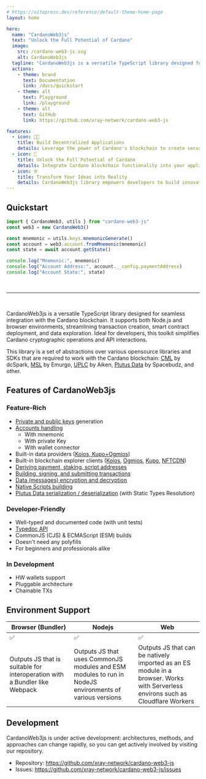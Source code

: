 ```yaml
---
# https://vitepress.dev/reference/default-theme-home-page
layout: home

hero:
  name: "CardanoWeb3js"
  text: "Unlock the Full Potential of Cardano"
  image:
    src: /cardano-web3-js.svg
    alt: CardanoWeb3js
  tagline: "CardanoWeb3js is a versatile TypeScript library designed for seamless integration with the Cardano blockchain"
  actions:
    - theme: brand
      text: Documentation
      link: /docs/quickstart
    - theme: alt
      text: Playground
      link: /playground
    - theme: alt
      text: GitHub
      link: https://github.com/xray-network/cardano-web3-js

features:
  - icon: 👨‍💻
    title: Build Decentralized Applications
    details: Leverage the power of Cardano's blockchain to create secure and scalable dApps. CardanoWeb3js library offers seamless integration and comprehensive tools for developers
  - icon: 🚀
    title: Unlock the Full Potential of Cardano
    details: Integrate Cardano blockchain functionality into your applications effortlessly with CW3js. Access robust features, from token transactions to smart contract interactions
  - icon: 🌐
    title: Transform Your Ideas into Reality
    details: CardanoWeb3js library empowers developers to build innovative blockchain solutions. Experience fast, reliable, and user-friendly tools for all your development needs
---
```




## Quickstart

```ts
import { CardanoWeb3, utils } from "cardano-web3-js"
const web3 = new CardanoWeb3()

const mnemonic = utils.keys.mnemonicGenerate()
const account = web3.account.fromMnemonic(mnemonic)
const state = await account.getState()

console.log("Mnemonic:", mnemonic)
console.log("Account Address:", account.__config.paymentAddress)
console.log("Account State:", state)
```

<br />
<hr />
<br />

CardanoWeb3js is a versatile TypeScript library designed for seamless integration with the Cardano blockchain. It supports both Node.js and browser environments, streamlining transaction creation, smart contract deployment, and data exploration. Ideal for developers, this toolkit simplifies Cardano cryptographic operations and API interactions.

This library is a set of abstractions over various opensource libraries and SDKs that are required to work with the Cardano blockchain: [CML](https://github.com/dcSpark/cardano-multiplatform-lib) by dcSpark, [MSL](https://github.com/Emurgo/message-signing) by Emurgo, [UPLC](https://aiken-lang.org/uplc) by Aiken, [Plutus Data](https://github.com/spacebudz/lucid) by Spacebudz, and other.

## Features of CardanoWeb3js

<div class="two-cols">
  <div>

### **Feature-Rich**
  * [Private and public keys](/docs/accounts-and-keys) generation
  * [Accounts handling](/docs/accounts-and-keys)
    * With mnemonic
    * With private Key
    * With wallet connector
  * Built-in data providers ([Koios, Kupo+Ogmios](/docs/advanced-usage/providers))
  * Built-in blockchain explorer clients ([Koios](/docs/explorers/koios), [Ogmios](/docs/explorers/ogmios), [Kupo](/docs/explorers/kupo), [NFTCDN](/docs/explorers/xray-graph-nftcdn))
  * [Deriving payment, staking, script addresses](/docs/advanced-usage/addresses)
  * [Building, signing, and submitting transactions](/docs/transactions/basic-transactions)
  * [Data (messages) encryption and decryption](/docs/advanced-usage/sign-and-verify-message)
  * [Native Scripts building](/docs/transactions/basic-transactions)
  * [Plutus Data serialization / deserialization](/docs/transactions/smart-contracts-transactions) (with Static Types Resolution)

  </div>
  <div>

### **Developer-Friendly**
  * Well-typed and documented code (with unit tests)
  * [Typedoc API](/api/)
  * CommonJS (CJS) & ECMAScript (ESM) builds
  * Doesn't need any polyfills
  * For beginners and professionals alike

### **In Development**
  * HW wallets support
  * Pluggable architecture
  * Chainable TXs

  </div>
</div>




## Environment Support

<table style="width: 100%; display: table">
  <thead>
    <tr>
      <th style="width: 33%">Browser (Bundler)</th>
      <th style="width: 33%">Nodejs</th>
      <th style="width: 33%">Web</th>
    </tr>
  </thead>
  <tbody>
    <tr>
      <td>✅</td>
      <td>✅</td>
      <td>✅</td>
    </tr>
    <tr>
      <td>Outputs JS that is suitable for interoperation with a Bundler like Webpack</td>
      <td>Outputs JS that uses CommonJS modules and ESM modules to run in NodeJS environments of various versions</td>
      <td>Outputs JS that can be natively imported as an ES module in a browser. Works with Serverless environs such as Cloudflare Workers</td>
    </tr>
  </tbody>
</table>

## Development

CardanoWeb3js is under active development: architectures, methods, and approaches can change rapidly, so you can get actively involved by visiting our repository. 

* Repository: https://github.com/xray-network/cardano-web3-js
* Issues: https://github.com/xray-network/cardano-web3-js/issues
